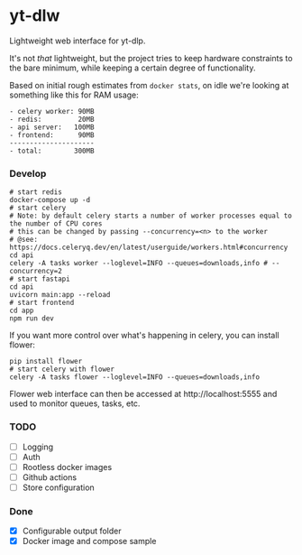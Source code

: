 # yt-dlw

Lightweight web interface for yt-dlp.

It's not _that_ lightweight, but the project tries to keep hardware constraints to the bare minimum,
while keeping a certain degree of functionality.

Based on initial rough estimates from `docker stats`, on idle we're looking at something like this for RAM usage:
```
- celery worker: 90MB
- redis:         20MB
- api server:   100MB
- frontend:      90MB
---------------------
- total:        300MB
```

### Develop

```shell
# start redis
docker-compose up -d
# start celery
# Note: by default celery starts a number of worker processes equal to the number of CPU cores
# this can be changed by passing --concurrency=<n> to the worker
# @see: https://docs.celeryq.dev/en/latest/userguide/workers.html#concurrency
cd api
celery -A tasks worker --loglevel=INFO --queues=downloads,info # --concurrency=2
# start fastapi
cd api
uvicorn main:app --reload
# start frontend
cd app
npm run dev

```

If you want more control over what's happening in celery, you can install flower:

```shell
pip install flower
# start celery with flower 
celery -A tasks flower --loglevel=INFO --queues=downloads,info
```

Flower web interface can then be accessed at http://localhost:5555 and used to monitor queues,
tasks, etc.

### TODO

- [ ] Logging
- [ ] Auth
- [ ] Rootless docker images
- [ ] Github actions
- [ ] Store configuration

### Done
- [x] Configurable output folder
- [x] Docker image and compose sample